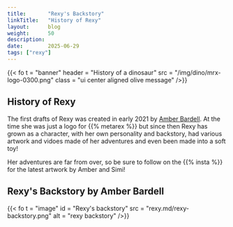 ```yaml
---
title:       "Rexy's Backstory"
linkTitle:   "History of Rexy"
layout:      blog  
weight:      50
description: 
date:        2025-06-29   
tags: ["rexy"]
---
```

{{< fo t = "banner"
    header = "History of a dinosaur"
    src = "/img/dino/mrx-logo-0300.png" 
    class = "ui center aligned olive message"
/>}}

## History of Rexy

The first drafts of Rexy was created in early 2021 by [Amber Bardell].  At the time she was just a logo for {{% metarex %}} but since then Rexy has grown as a character, with her own personality and backstory, had various artwork and vidoes made of her adventures and even been made into a soft toy! 

Her adventures are far from over, so be sure to follow on the {{% insta %}} for the latest artwork by Amber and Simi!



## Rexy's Backstory by Amber Bardell

{{< fo t = "image"
  id       = "Rexy's backstory"
  src      = "rexy.md/rexy-backstory.png"
  alt      = "rexy backstory"
/>}}

[Amber Bardell]:  https://www.amberbardell.com